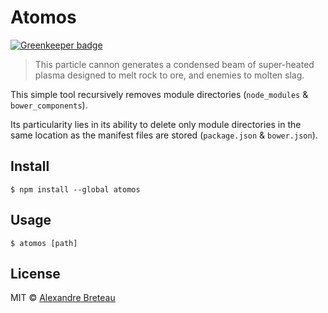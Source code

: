 # Atomos

[![Greenkeeper badge](https://badges.greenkeeper.io/Seldszar/atomos.svg)](https://greenkeeper.io/)

> This particle cannon generates a condensed beam of super-heated plasma designed to melt rock to ore, and enemies to molten slag.

This simple tool recursively removes module directories (`node_modules` & `bower_components`).

Its particularity lies in its ability to delete only module directories in the same location as the manifest files are stored (`package.json` & `bower.json`).

## Install

```
$ npm install --global atomos
```

## Usage

```
$ atomos [path]
```

## License

MIT © [Alexandre Breteau](https://seldszar.fr)
